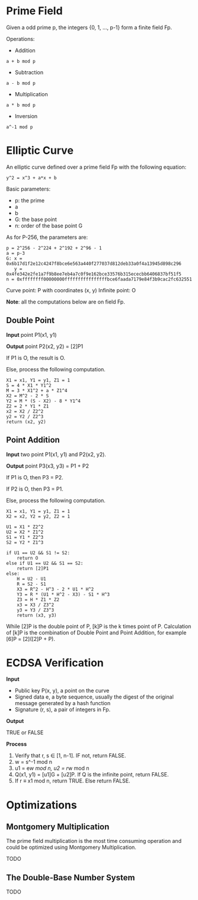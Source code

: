 # Prime Field

Given a odd prime p, the integers {0, 1, ..., p-1} form a finite field Fp.

Operations:

* Addition

```
a + b mod p
```

* Subtraction

```
a - b mod p
```

* Multiplication

```
a * b mod p
```

* Inversion

```
a^-1 mod p
```

# Elliptic Curve

An elliptic curve defined over a prime field Fp with the following equation:

    y^2 = x^3 + a*x + b

Basic parameters:

* p: the prime
* a
* b
* G: the base point
* n: order of the base point G

As for P-256, the parameters are:

```
p = 2^256 - 2^224 + 2^192 + 2^96 - 1
a = p-3
G: x = 0x6b17d1f2e12c4247f8bce6e563a440f277037d812deb33a0f4a13945d898c296
   y = 0x4fe342e2fe1a7f9b8ee7eb4a7c0f9e162bce33576b315ececbb6406837bf51f5
n = 0xffffffff00000000ffffffffffffffffbce6faada7179e84f3b9cac2fc632551
```

Curve point: P with coordinates (x, y)
Infinite point: O

**Note**: all the computations below are on field Fp.

## Double Point

**Input** point P1(x1, y1)

**Output** point P2(x2, y2) = [2]P1

If P1 is O, the result is O.

Else, process the following computation.

```
X1 = x1, Y1 = y1, Z1 = 1
S = 4 * X1 * Y1^2
M = 3 * X1^2 + a * Z1^4
X2 = M^2 - 2 * S
Y2 = M * (S - X2) - 8 * Y1^4
Z2 = 2 * Y1 * Z1
x2 = X2 / Z2^2
y2 = Y2 / Z2^3
return (x2, y2)
```


## Point Addition

**Input** two point P1(x1, y1) and P2(x2, y2).

**Output** point P3(x3, y3) = P1 + P2


If P1 is O, then P3 = P2.

If P2 is O, then P3 = P1.

Else, process the following computation.


```
X1 = x1, Y1 = y1, Z1 = 1
X2 = x2, Y2 = y2, Z2 = 1

U1 = X1 * Z2^2
U2 = X2 * Z1^2
S1 = Y1 * Z2^3
S2 = Y2 * Z1^3

if U1 == U2 && S1 != S2:
    return O
else if U1 == U2 && S1 == S2:
    return [2]P1
else:
    H = U2 - U1
    R = S2 - S1
    X3 = R^2 - H^3 - 2 * U1 * H^2
    Y3 = R * (U1 * H^2 - X3) - S1 * H^3
    Z3 = H * Z1 * Z2
    x3 = X3 / Z3^2
    y3 = Y3 / Z3^3
    return (x3, y3)
```


While [2]P is the double point of P, [k]P is the k times point of P. Calculation of [k]P is the combination of Double Point and Point Addition, for example [6]P = [2]([2]P + P).


# ECDSA Verification

**Input**

* Public key P(x, y), a point on the curve
* Signed data e, a byte sequence, usually the digest of the original message generated by a hash function
* Signature (r, s), a pair of integers in Fp.

**Output**

TRUE or FALSE

**Process**

1. Verify that r, s ∈ [1, n-1]. IF not, return FALSE.
2. w = s^-1 mod n
3. u1 = e*w mod n, u2 = r*w mod n
4. Q(x1, y1) = [u1]G + [u2]P. If Q is the infinite point, return FALSE.
5. If r ≡ x1 mod n, return TRUE. Else return FALSE.


# Optimizations

## Montgomery Multiplication

The prime field multiplication is the most time consuming operation and could be optimized using Montgomery Multiplication.

TODO

## The Double-Base Number System

TODO